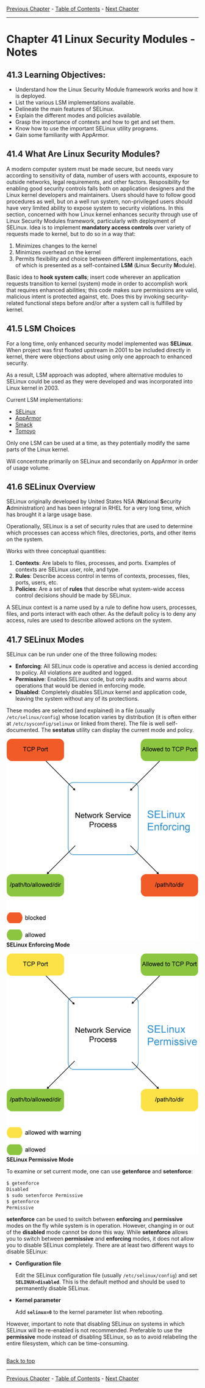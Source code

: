 [Previous Chapter](../Ch40-backuprecovery/notes_Ch40.md) - [Table of Contents](../README.md#table-of-contents) - [Next Chapter](../Ch42-localsecurity/notes_Ch42.md)

---

# Chapter 41 Linux Security Modules - Notes

## 41.3 Learning Objectives:
- Understand how the Linux Security Module framework works and how it is deployed.
- List the various LSM implementations available.
- Delineate the main features of SELinux.
- Explain the different modes and policies available.
- Grasp the importance of contexts and how to get and set them.
- Know how to use the important SELinux utility programs.
- Gain some familiarity with AppArmor.

## 41.4 What Are Linux Security Modules?
A modern computer system must be made secure, but needs vary according to sensitivity of data, number of users with accounts, exposure to outside networks, legal requirements, and other factors. Resposibility for enabling good security controls falls both on application designers and the Linux kernel developers and maintainers. Users should have to follow good procedures as well, but on a well run system, non-privileged users should have very limited ability to expose system to security violations. In this section, concerned with how Linux kernel enhances security through use of Linux Security Modules framework, particularly with deployment of SELinux. Idea is to implement **mandatory access controls** over variety of requests made to kernel, but to do so in a way that:
1. Minimizes changes to the kernel
2. Minimizes overhead on the kernel
3. Permits flexibility and choice between different implementations, each of which is presented as a self-contained **LSM** (<strong>L</strong>inux <strong>S</strong>ecurity <strong>M</strong>odule).

Basic idea to **hook system calls**; insert code wherever an application requests transition to kernel (system) mode in order to accomplish work that requires enhanced abilities; this code makes sure permissions are valid, malicious intent is protected against, etc. Does this by invoking security-related functional steps before and/or after a system call is fulfilled by kernel.

## 41.5 LSM Choices
For a long time, only enhanced security model implemented was **SELinux**. When project was first floated upstream in 2001 to be included directly in kernel, there were objections about using only one approach to enhanced security.

As a result, LSM approach was adopted, where alternative modules to SELinux could be used as they were developed and was incorporated into Linux kernel in 2003.

Current LSM implementations:
- [SELinux](https://selinuxproject.org/page/Main_Page)
- [AppArmor](https://gitlab.com/apparmor)
- [Smack](http://schaufler-ca.com/)
- [Tomoyo](https://tomoyo.osdn.jp)

Only one LSM can be used at a time, as they potentially modify the same parts of the Linux kernel.

Will concentrate primarily on SELinux and secondarily on AppArmor in order of usage volume.

## 41.6 SELinux Overview
SELinux originally developed by United States NSA (<strong>N</strong>ational <strong>S</strong>ecurity <strong>A</strong>dministration)
 and has been integral in RHEL for a very long time, which has brought it a large usage base.

 Operationally, SELinux is a set of security rules that are used to determine which processes can access which files, directories, ports, and other items on the system.

 Works with three conceptual quantities:
 1. **Contexts**: Are labels to files, processes, and ports. Examples of contexts are SELinux user, role, and type.
 2. **Rules**: Describe access control in terms of contexts, processes, files, ports, users, etc.
 3. **Policies**: Are a set of **rules** that describe what system-wide access control decisions should be made by SELinux.

 A SELinux context is a name used by a rule to define how users, processes, files, and ports interact with each other. As the default policy is to deny any access, rules are used to describe allowed actions on the system.

## 41.7 SELinux Modes
SELinux can be run under one of the three following modes:
- **Enforcing**: All SELinux code is operative and access is denied according to policy. All violations are audited and logged.
- **Permissive**: Enables SELinux code, but only audits and warns about operations that would be denied in enforcing mode.
- **Disabled**: Completely disables SELinux kernel and application code, leaving the system without any of its protections.

These modes are selected (and explained) in a file (usually `/etc/selinux/config`) whose location varies by distribution (it is often either at `/etc/sysconfig/selinux` or linked from there). The file is well self-documented. The **sestatus** utility can display the current mode and policy.

![SELinus_Mode_Enforcing_large](/images/SELinus_Mode_Enforcing_large.png) **SELinux Enforcing Mode**

![SELinus_Mode_Permissive_large](/images/SELinus_Mode_Permissive_large.png) **SELinux Permissive Mode**

To examine or set current mode, one can use **getenforce** and **setenforce**:
```shell
$ getenforce
Disabled
$ sudo setenforce Permissive
$ getenforce
Permissive
```

**setenforce** can be used to switch between **enforcing** and **permissive** modes on the fly while system is in operation. However, changing in or out of the **disabled** mode cannot be done this way. While **setenforce** allows you to switch between **permissive** and **enforcing** modes, it does not allow you to disable SELinux completely. There are at least two different ways to disable SELinux:
- **Configuration file**

  Edit the SELinux configuration file (usually `/etc/selinux/config`) and set **`SELINUX=disabled`**. This is the default method and should be used to permanently disable SELinux.

- **Kernel parameter**

  Add **`selinux=0`** to the kernel parameter list when rebooting.

However, important to note that disabling SELinux on systems in which SELinux will be re-enabled is not recommended. Preferable to use the **permissive** mode instead of disabling SELinux, so as to avoid relabeling the entire filesystem, which can be time-consuming.





##

[Back to top](#)

---

[Previous Chapter](../Ch40-backuprecovery/notes_Ch40.md) - [Table of Contents](../README.md#table-of-contents) - [Next Chapter](../Ch42-localsecurity/notes_Ch42.md)
